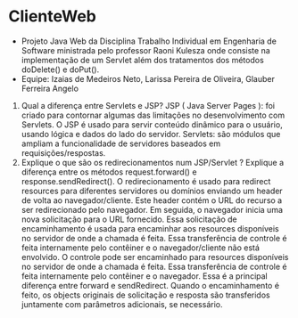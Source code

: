 # ClienteWeb
+  Projeto Java Web da Disciplina Trabalho Individual em Engenharia de Software  ministrada pelo professor Raoni Kulesza
  onde consiste na implementação de um Servlet além dos tratamentos dos métodos doDelete() e doPut(). 
  + Equipe: 
   Izaias de Medeiros Neto,
   Larissa Pereira de Oliveira,
   Glauber Ferreira Angelo

1) Qual a diferença entre Servlets e JSP?
JSP ( Java Server Pages ): foi criado para contornar algumas das limitações no desenvolvimento com Servlets. O JSP é usado para servir conteúdo dinâmico para o usuário, usando lógica e dados do lado do servidor. 
Servlets: são módulos que ampliam a funcionalidade de servidores baseados em requisições/respostas.
2) Explique o que são os redirecionamentos num JSP/Servlet ? Explique a diferença entre os métodos request.forward() e response.sendRedirect().
O redirecionamento é usado para redirect resources para diferentes servidores ou domínios enviando um header de volta ao navegador/cliente. Este header contém o URL do recurso a ser redirecionado pelo navegador. Em seguida, o navegador inicia uma nova solicitação para o URL fornecido. Essa solicitação de encaminhamento é usada para encaminhar aos resources disponíveis no servidor de onde a chamada é feita. Essa transferência de controle é feita internamente pelo contêiner e o navegador/cliente não está envolvido.
O controle pode ser encaminhado para resources disponíveis no servidor de onde a chamada é feita. Essa transferência de controle é feita internamente pelo contêiner e o navegador. Essa é a principal diferença entre forward e sendRedirect. Quando o encaminhamento é feito, os objects originais de solicitação e resposta são transferidos juntamente com parâmetros adicionais, se necessário.

